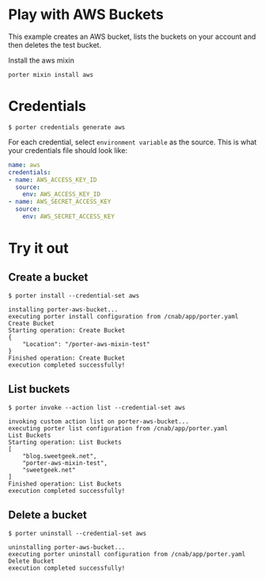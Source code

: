 # Play with AWS Buckets

This example creates an AWS bucket, lists the buckets on your account and then deletes the test bucket.

Install the aws mixin
```
porter mixin install aws
```

# Credentials

```
$ porter credentials generate aws
```

For each credential, select `environment variable` as the source. This is what your credentials file should look like:

```yaml
name: aws
credentials:
- name: AWS_ACCESS_KEY_ID
  source:
    env: AWS_ACCESS_KEY_ID
- name: AWS_SECRET_ACCESS_KEY
  source:
    env: AWS_SECRET_ACCESS_KEY
```

# Try it out

## Create a bucket
```console
$ porter install --credential-set aws

installing porter-aws-bucket...
executing porter install configuration from /cnab/app/porter.yaml
Create Bucket
Starting operation: Create Bucket
{
    "Location": "/porter-aws-mixin-test"
}
Finished operation: Create Bucket
execution completed successfully!
```

## List buckets
```console
$ porter invoke --action list --credential-set aws

invoking custom action list on porter-aws-bucket...
executing porter list configuration from /cnab/app/porter.yaml
List Buckets
Starting operation: List Buckets
[
    "blog.sweetgeek.net",
    "porter-aws-mixin-test",
    "sweetgeek.net"
]
Finished operation: List Buckets
execution completed successfully!
```

## Delete a bucket
```console
$ porter uninstall --credential-set aws

uninstalling porter-aws-bucket...
executing porter uninstall configuration from /cnab/app/porter.yaml
Delete Bucket
execution completed successfully!
```
